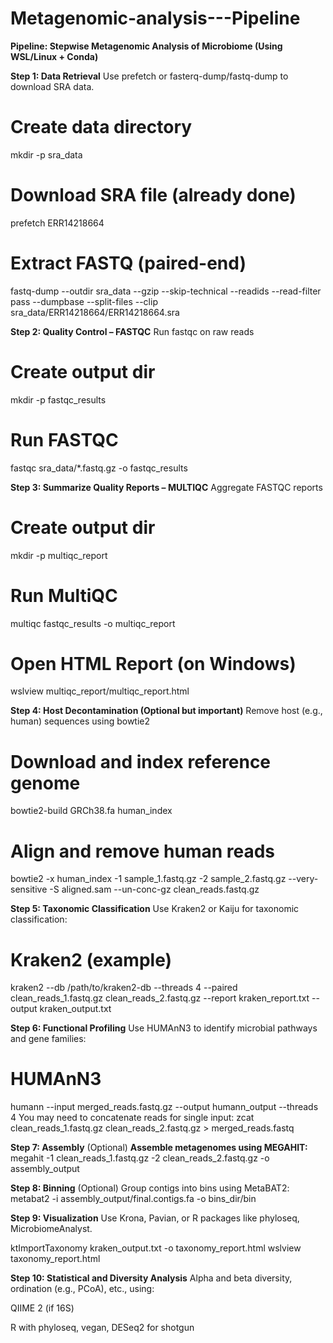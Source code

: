 # Metagenomic-analysis---Pipeline

**Pipeline: Stepwise Metagenomic Analysis of Microbiome (Using WSL/Linux + Conda)**

**Step 1: Data Retrieval**
Use prefetch or fasterq-dump/fastq-dump to download SRA data.

# Create data directory
mkdir -p sra_data

# Download SRA file (already done)
prefetch ERR14218664

# Extract FASTQ (paired-end)
fastq-dump --outdir sra_data --gzip --skip-technical --readids --read-filter pass --dumpbase --split-files --clip sra_data/ERR14218664/ERR14218664.sra


**Step 2: Quality Control – FASTQC**
Run fastqc on raw reads

# Create output dir
mkdir -p fastqc_results

# Run FASTQC
fastqc sra_data/*.fastq.gz -o fastqc_results

**Step 3: Summarize Quality Reports – MULTIQC**
Aggregate FASTQC reports

# Create output dir
mkdir -p multiqc_report

# Run MultiQC
multiqc fastqc_results -o multiqc_report

# Open HTML Report (on Windows)
wslview multiqc_report/multiqc_report.html

**Step 4: Host Decontamination (Optional but important)**
Remove host (e.g., human) sequences using bowtie2

# Download and index reference genome
bowtie2-build GRCh38.fa human_index

# Align and remove human reads
bowtie2 -x human_index -1 sample_1.fastq.gz -2 sample_2.fastq.gz --very-sensitive -S aligned.sam --un-conc-gz clean_reads.fastq.gz

**Step 5: Taxonomic Classification**
Use Kraken2 or Kaiju for taxonomic classification:
# Kraken2 (example)
kraken2 --db /path/to/kraken2-db --threads 4 --paired clean_reads_1.fastq.gz clean_reads_2.fastq.gz --report kraken_report.txt --output kraken_output.txt

**Step 6: Functional Profiling**
Use HUMAnN3 to identify microbial pathways and gene families:

# HUMAnN3
humann --input merged_reads.fastq.gz --output humann_output --threads 4
You may need to concatenate reads for single input:
zcat clean_reads_1.fastq.gz clean_reads_2.fastq.gz > merged_reads.fastq

**Step 7: Assembly** (Optional)
**Assemble metagenomes using MEGAHIT:**
megahit -1 clean_reads_1.fastq.gz -2 clean_reads_2.fastq.gz -o assembly_output

**Step 8: Binning** (Optional)
Group contigs into bins using MetaBAT2:
metabat2 -i assembly_output/final.contigs.fa -o bins_dir/bin

**Step 9: Visualization**
Use Krona, Pavian, or R packages like phyloseq, MicrobiomeAnalyst.

ktImportTaxonomy kraken_output.txt -o taxonomy_report.html
wslview taxonomy_report.html

**Step 10: Statistical and Diversity Analysis**
Alpha and beta diversity, ordination (e.g., PCoA), etc., using:

QIIME 2 (if 16S)

R with phyloseq, vegan, DESeq2 for shotgun

